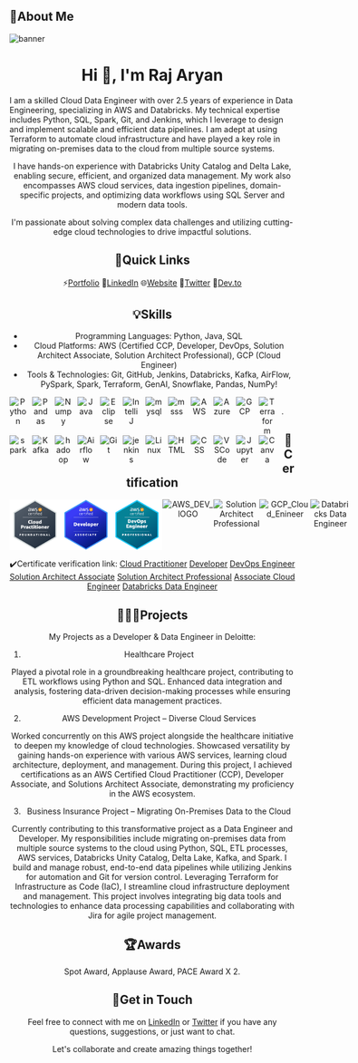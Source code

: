 ## 🤖About Me
![banner](https://64.media.tumblr.com/13d2c753eed929097cc13bbb1d3e482c/67441800327766fc-96/s1920x1080/fe67f6e7feaaf682aa84cd0280cbb4eed24e9dea.gif)

<h1 align="center">Hi 👋, I'm Raj Aryan</h1>
<b2 align="center">I am a skilled Cloud Data Engineer with over 2.5 years of experience in Data Engineering, specializing in AWS and Databricks. My technical expertise includes Python, SQL, Spark, Git, and Jenkins, which I leverage to design and implement scalable and efficient data pipelines. I am adept at using Terraform to automate cloud infrastructure and have played a key role in migrating on-premises data to the cloud from multiple source systems.

I have hands-on experience with Databricks Unity Catalog and Delta Lake, enabling secure, efficient, and organized data management. My work also encompasses AWS cloud services, data ingestion pipelines, domain-specific projects, and optimizing data workflows using SQL Server and modern data tools.

I'm passionate about solving complex data challenges and utilizing cutting-edge cloud technologies to drive impactful solutions.</b2>

 

## 🚀Quick Links
⚡[Portfolio](https://rajaryan-git.github.io/portfolio/)
🔎[LinkedIn](https://www.linkedin.com/in/rajaryan-profile/)
🌐[Website](https://aryantechsource.blogspot.com/)
💬[Twitter](https://twitter.com/rajaryan_28)
📰[Dev.to](https://dev.to/rajaryan)

## 💡Skills
- Programming Languages: Python, Java, SQL
- Cloud Platforms: AWS (Certified CCP, Developer, DevOps, Solution Architect Associate, Solution Architect Professional), GCP (Cloud Engineer)
- Tools & Technologies: Git, GitHub, Jenkins, Databricks, Kafka, AirFlow, PySpark, Spark, Terraform, GenAI, Snowflake, Pandas, NumPy!
               
<img align="left" alt="Python" width="30px" style="padding-right:10px;" src="https://cdn.jsdelivr.net/gh/devicons/devicon@latest/icons/python/python-original.svg" />
<img align="left" alt="Pandas" width="30px" style="padding-right:10px;" src="https://cdn.jsdelivr.net/gh/devicons/devicon@latest/icons/pandas/pandas-original.svg" />
<img align="left" alt="Numpy" width="30px" style="padding-right:10px;" src="https://cdn.jsdelivr.net/gh/devicons/devicon@latest/icons/numpy/numpy-original.svg" />
<img align="left" alt="Java" width="30px" style="padding-right:10px;" src="https://cdn.jsdelivr.net/gh/devicons/devicon@latest/icons/java/java-original.svg" />
<img align="left" alt="Eclipse" width="30px" style="padding-right:10px;" src="https://cdn.jsdelivr.net/gh/devicons/devicon@latest/icons/eclipse/eclipse-original-wordmark.svg" />
<img align="left" alt="IntelliJ" width="30px" style="padding-right:10px;" src="https://cdn.jsdelivr.net/gh/devicons/devicon@latest/icons/intellij/intellij-original.svg" />
<img align="left" alt="mysql" width="30px" style="padding-right:10px;" src="https://cdn.jsdelivr.net/gh/devicons/devicon@latest/icons/mysql/mysql-original-wordmark.svg" />
<img align="left" alt="msss" width="30px" style="padding-right:10px;" src="https://cdn.jsdelivr.net/gh/devicons/devicon@latest/icons/microsoftsqlserver/microsoftsqlserver-plain.svg" />
<img align="left" alt="AWS" width="30px" style="padding-right:10px;" src="https://cdn.jsdelivr.net/gh/devicons/devicon@latest/icons/amazonwebservices/amazonwebservices-original-wordmark.svg" />
<img align="left" alt="Azure" width="30px" style="padding-right:10px;" src="https://cdn.jsdelivr.net/gh/devicons/devicon@latest/icons/azure/azure-original.svg" />
<img align="left" alt="GCP" width="30px" style="padding-right:10px;" src="https://cdn.jsdelivr.net/gh/devicons/devicon@latest/icons/googlecloud/googlecloud-original.svg" />
<img align="left" alt="Terraform" width="30px" style="padding-right:10px;" src="https://cdn.jsdelivr.net/gh/devicons/devicon@latest/icons/terraform/terraform-original-wordmark.svg" />
<img align="left" alt="spark" width="30px" style="padding-right:10px;" src="https://cdn.jsdelivr.net/gh/devicons/devicon@latest/icons/apachespark/apachespark-original-wordmark.svg" />  
<img align="left" alt="Kafka" width="30px" style="padding-right:10px;" src="https://cdn.jsdelivr.net/gh/devicons/devicon@latest/icons/apachekafka/apachekafka-original-wordmark.svg" />
<img align="left" alt="hadoop" width="30px" style="padding-right:10px;" src="https://cdn.jsdelivr.net/gh/devicons/devicon@latest/icons/hadoop/hadoop-original.svg" />
<img align="left" alt="Airflow" width="30px" style="padding-right:10px;" src="https://cdn.jsdelivr.net/gh/devicons/devicon@latest/icons/apacheairflow/apacheairflow-original.svg" />
<img align="left" alt="Git" width="30px" style="padding-right:10px;" src="https://cdn.jsdelivr.net/gh/devicons/devicon/icons/git/git-original.svg" />
<img align="left" alt="jenkins" width="30px" style="padding-right:10px;" src="https://cdn.jsdelivr.net/gh/devicons/devicon@latest/icons/jenkins/jenkins-original.svg" />
<img align="left" alt="Linux" width="30px" style="padding-right:10px;" src="https://cdn.jsdelivr.net/gh/devicons/devicon/icons/linux/linux-original.svg" />
<img align="left" alt="HTML" width="30px" style="padding-right:10px;" src="https://cdn.jsdelivr.net/gh/devicons/devicon/icons/html5/html5-plain.svg" />
<img align="left" alt="CSS" width="30px" style="padding-right:10px;" src="https://cdn.jsdelivr.net/gh/devicons/devicon/icons/css3/css3-plain.svg" />
<img align="left" alt="VSCode" width="30px" style="padding-right:10px;" src="https://cdn.jsdelivr.net/gh/devicons/devicon@latest/icons/vscode/vscode-original.svg" />
<img align="left" alt="Jupyter" width="30px" style="padding-right:10px;" src="https://cdn.jsdelivr.net/gh/devicons/devicon@latest/icons/jupyter/jupyter-original-wordmark.svg" />
<img align="left" alt="Canva" width="30px" style="padding-right:10px;" src="https://cdn.jsdelivr.net/gh/devicons/devicon@latest/icons/canva/canva-original.svg" />

<br />
.


## 🎯Certification
<p style="display: flex; justify-content: flex-start;">
  <img src="https://github.com/rajaryan-git/rajaryan-Public-image/blob/main/AWS-Certified-Cloud-Practitioner_badge.png" alt="AWS_CCP_lOGO" width="90"/>
  <img src="https://github.com/rajaryan-git/rajaryan-Public-image/blob/main/AWS-Certified-Developer-Associate_badge.png" alt="AWS_DEV_lOGO" width="90"/>
  <img src="https://github.com/rajaryan-git/rajaryan-Public-image/blob/main/AWS-Certified-DevOps-Engineer-Professional_badge.png" alt="AWS_DevOps_lOGO" width="90"/>
  <img src="https://images.credly.com/size/680x680/images/0e284c3f-5164-4b21-8660-0d84737941bc/image.png" alt="AWS_DEV_lOGO" width="90"/>
  <img src="https://images.credly.com/size/680x680/images/2d84e428-9078-49b6-a804-13c15383d0de/image.png" alt="Solution Architect Professional" width="90"/>
  <img src="https://images.credly.com/size/680x680/images/08096465-cbfc-4c3e-93e5-93c5aa61f23e/image.png" alt="GCP_Cloud_Enineer" width="90"/>  
  <img src="https://www.databricks.com/sites/default/files/2024-05/associate-badge-de.png?v=1717145547" alt="Databricks Data Engineer" width="70"/>
</p>

✔️Certificate verification link:
[Cloud Practitioner](https://cp.certmetrics.com/amazon/en/public/verify/credential/825D2W8K4JBEQ1GD)
[Developer](https://cp.certmetrics.com/amazon/en/public/verify/credential/7GXKX8P2X1QQ1E3K)
[DevOps Engineer](https://cp.certmetrics.com/amazon/en/public/verify/credential/7809a18e848c4e33810fbf1a98e2919c)
[Solution Architect Associate](https://cp.certmetrics.com/amazon/en/public/verify/credential/2b16b547c1ee4ccd8f368fa21741bc9b)
[Solution Architect Professional](https://cp.certmetrics.com/amazon/en/public/verify/credential/9b718a2ee9c74a40b428046cf606f6bb)
[Associate Cloud Engineer](https://www.credly.com/badges/489ab483-b17b-4f07-bf1f-454fcaae29bc)
[Databricks Data Engineer](https://credentials.databricks.com/6cdf128b-4ecc-4f4c-b656-10b997ab1604)
 
## 👨🏻‍💻Projects
My Projects as a Developer & Data Engineer in Deloitte:

1. Healthcare Project

Played a pivotal role in a groundbreaking healthcare project, contributing to ETL workflows using Python and SQL. Enhanced data integration and analysis, fostering data-driven decision-making processes while ensuring efficient data management practices.

2. AWS Development Project – Diverse Cloud Services

Worked concurrently on this AWS project alongside the healthcare initiative to deepen my knowledge of cloud technologies. Showcased versatility by gaining hands-on experience with various AWS services, learning cloud architecture, deployment, and management. During this project, I achieved certifications as an AWS Certified Cloud Practitioner (CCP), Developer Associate, and Solutions Architect Associate, demonstrating my proficiency in the AWS ecosystem.

3. Business Insurance Project – Migrating On-Premises Data to the Cloud

Currently contributing to this transformative project as a Data Engineer and Developer. My responsibilities include migrating on-premises data from multiple source systems to the cloud using Python, SQL, ETL processes, AWS services, Databricks Unity Catalog, Delta Lake, Kafka, and Spark. I build and manage robust, end-to-end data pipelines while utilizing Jenkins for automation and Git for version control. Leveraging Terraform for Infrastructure as Code (IaC), I streamline cloud infrastructure deployment and management. This project involves integrating big data tools and technologies to enhance data processing capabilities and collaborating with Jira for agile project management.

##  🏆Awards
Spot Award, Applause Award, PACE Award X 2.

## 📧Get in Touch
Feel free to connect with me on [LinkedIn](https://www.linkedin.com/in/rajaryan-profile/) or [Twitter](www.twitter.com/rajaryan_28) if you have any questions, suggestions, or just want to chat.

Let's collaborate and create amazing things together!
